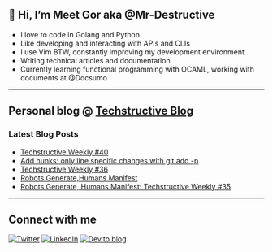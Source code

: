 
## 👋 Hi, I’m Meet Gor aka @Mr-Destructive
- I love to code in Golang and Python
- Like developing and interacting with APIs and CLIs
- I use Vim BTW, constantly improving my development environment
- Writing technical articles and documentation
- Currently learning functional programming with OCAML, working with documents at @Docsumo
 
---
## Personal blog @ [Techstructive Blog](https://www.meetgor.com/blog/)

### Latest Blog Posts  

  <!-- BLOG-POST-LIST:START -->
- [Techstructive Weekly #40](meetgor.com/)
- [Add hunks: only line specific changes with git add -p](meetgor.com/)
- [Techstructive Weekly #36](meetgor.com/)
- [Robots Generate,Humans Manifest](meetgor.com/)
- [Robots Generate, Humans Manifest: Techstructive Weekly #35](meetgor.com/)
<!-- BLOG-POST-LIST:END --> 

---
## Connect with me 

[![Twitter](https://img.shields.io/badge/Twitter-%231DA1F2.svg?style=for-the-badge&logo=Twitter&logoColor=white)](https://twitter.com/MeetGor21)
[![LinkedIn](https://img.shields.io/badge/linkedin-%230077B5.svg?style=for-the-badge&logo=linkedin&logoColor=white)](https://www.linkedin.com/in/meetgor/)
[![Dev.to blog](https://img.shields.io/badge/dev.to-0A0A0A?style=for-the-badge&logo=dev.to&logoColor=white)](https://dev.to/mr_destructive)

